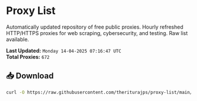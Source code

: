 # Proxy List

Automatically updated repository of free public proxies. Hourly refreshed HTTP/HTTPS proxies for web scraping, cybersecurity, and testing. Raw list available.

**Last Updated:** `Monday 14-04-2025 07:16:47 UTC`  
**Total Proxies:** `672`

## 📥 Download
```bash
curl -O https://raw.githubusercontent.com/theriturajps/proxy-list/main/proxies.txt
